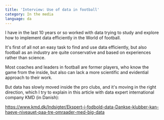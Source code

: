 ```yaml
---
title: 'Interview: Use of data in football'
category: In the media
language: da
---
```

I have in the last 10 years or so worked with data trying to study and explore how to implement data efficiently in the World of football.

It's first of all not an easy task to find and use data efficiently, but also football as an industry are quite conservative and based on experiences rather than science.

Most coaches and leaders in football are former players, who know the game from the inside, but also can lack a more scientific and evidential approach to their work.

But data has slowly moved inside the pro clubs, and it's moving in the right direction, which I try to explain in this article with data expert international company KMD (in Danish):

<https://www.kmd.dk/Indsigter/Ekspert-i-fodbold-data-Dankse-klubber-kan-haeve-niveauet-paa-tre-omraader-med-big-data>
